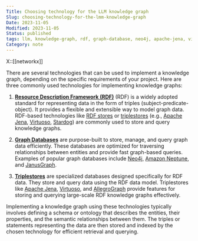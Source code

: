 ```yaml
---
Title: Choosing technology for the LLM knowledge graph 
Slug: choosing-technology-for-the-lmm-knowledge-graph
Date: 2023-11-05
Modified: 2023-11-05
Status: published
tags: llm, knowledge-graph, rdf, graph-database, neo4j, apache-jena, virtuoso, stardog, amazon-neptune, janusgraph, triplestore, allegrograph
Category: note
---
```

X::[[networkx]]

There are several technologies that can be used to implement a knowledge graph, depending on the specific requirements of your project. Here are three commonly used technologies for implementing knowledge graphs:

1. [**Resource Description Framework (RDF)**](https://en.wikipedia.org/wiki/Resource_Description_Framework) (RDF) is a widely adopted standard for representing data in the form of triples (subject-predicate-object). It provides a flexible and extensible way to model graph data. RDF-based technologies like [RDF stores](https://db-engines.com/en/article/RDF+Stores) or [triplestores](https://en.wikipedia.org/wiki/Triplestore) (e.g., [Apache Jena](https://jena.apache.org/), [Virtuoso](https://virtuoso.openlinksw.com/), [Stardog](https://www.stardog.com/)) are commonly used to store and query knowledge graphs.

2. [**Graph Databases**](https://en.wikipedia.org/wiki/Graph_database) are purpose-built to store, manage, and query graph data efficiently. These databases are optimized for traversing relationships between entities and provide fast graph-based queries. Examples of popular graph databases include [Neo4j](https://neo4j.com/), [Amazon Neptune](https://aws.amazon.com/neptune/), and [JanusGraph](https://janusgraph.org/).

3. [**Triplestores**](https://en.wikipedia.org/wiki/Triplestore) are specialized databases designed specifically for RDF data. They store and query data using the RDF data model. Triplestores like [Apache Jena](https://jena.apache.org/), [Virtuoso](https://virtuoso.openlinksw.com/), and [AllegroGraph](https://www.allegrograph.com/) provide features for storing and querying large-scale RDF knowledge graphs effectively.

Implementing a knowledge graph using these technologies typically involves defining a schema or ontology that describes the entities, their properties, and the semantic relationships between them. The triples or statements representing the data are then stored and indexed by the chosen technology for efficient retrieval and querying.
